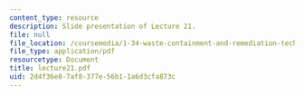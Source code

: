 ```yaml
---
content_type: resource
description: Slide presentation of Lecture 21.
file: null
file_location: /coursemedia/1-34-waste-containment-and-remediation-technology-spring-2004/2d4f36e87af8377e56b11a6d3cfa873c_lecture21.pdf
file_type: application/pdf
resourcetype: Document
title: lecture21.pdf
uid: 2d4f36e8-7af8-377e-56b1-1a6d3cfa873c
---
```

